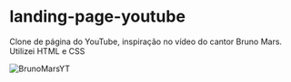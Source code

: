 # landing-page-youtube
Clone de página do YouTube, inspiração no vídeo do cantor Bruno Mars.
Utilizei HTML e CSS

![BrunoMarsYT](https://github.com/isabela-rodriguesch/landing-page-youtube/assets/130769029/135677b2-5642-4ad1-96d6-f81c717a0161)


